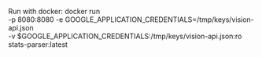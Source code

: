 Run with docker:
docker run \
-p 8080:8080
-e GOOGLE_APPLICATION_CREDENTIALS=/tmp/keys/vision-api.json \
-v $GOOGLE_APPLICATION_CREDENTIALS:/tmp/keys/vision-api.json:ro \
stats-parser:latest